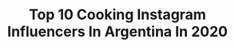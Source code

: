 ---
title: Top 10 Cooking Instagram Influencers In Argentina In 2020
description: Identify the most popular Instagram accounts on inBeat.
platform: Instagram
profiles:
  - username: "agusshilton"
    fullname: >-
      A G U S T I N A  S H I L T O N
    location: "Argentina"
    followers: 3105
    engagement: 1337
    commentsToLikes: 0.032678
    avatar: "https://scontent-ort2-1.cdninstagram.com/v/t51.2885-19/s320x320/72977911_554297618730866_2947990823838416896_n.jpg?_nc_ht=scontent-ort2-1.cdninstagram.com&_nc_ohc=Ay-7PYuuhKIAX8CqDqo&oh=f51fc8f4feae0e2391477ff27b6bab77&oe=5EBB713E"
    verified: false
    hashtags: ""
  - username: "felixgomezactor"
    fullname: >-
      Félix Gómez
    location: "Argentina"
    followers: 189312
    engagement: 785
    commentsToLikes: 0.020981
    avatar: "https://scontent-lhr8-1.cdninstagram.com/v/t51.2885-19/s320x320/66719527_383191755726219_2944679017506144256_n.jpg?_nc_ht=scontent-lhr8-1.cdninstagram.com&_nc_ohc=1v_zNGGsugQAX_802oj&oh=71fe403ee9e519be13b756f365e50293&oe=5EB9AE6B"
    verified: true
    hashtags: "#crossfit, #life, #newlook, #familymoments"
  - username: "barbi_cabo"
    fullname: >-
      𝘉𝘢𝘳𝘣𝘪𝘦 𝘊𝘢𝘣𝘰
    location: "Argentina"
    followers: 67039
    engagement: 245
    commentsToLikes: 0.339498
    avatar: "https://scontent-ams4-1.cdninstagram.com/v/t51.2885-19/s320x320/83890477_834828496940457_8365448269324615680_n.jpg?_nc_ht=scontent-ams4-1.cdninstagram.com&_nc_ohc=M465-4B3l3UAX9t4PBB&oh=d8bca6fc03e3c4eb53f51cf9c2c12e2f&oe=5EB8613D"
    verified: false
    hashtags: "#instamusic, #entretenimiento, #hairstyle, #photography"
  - username: "emmaescobarok"
    fullname: >-
      Emmanuel Escobar👨🏽‍🍳
    location: "Argentina"
    followers: 29071
    engagement: 320
    commentsToLikes: 0.041098
    avatar: "https://scontent-lhr8-1.cdninstagram.com/v/t51.2885-19/s320x320/83218110_609490193236648_5196676554305830912_n.jpg?_nc_ht=scontent-lhr8-1.cdninstagram.com&_nc_ohc=z2rS0DsSaCoAX8IUNWJ&oh=ee53529d76bc3414e232ab56186be3c2&oe=5EB9BF71"
    verified: false
    hashtags: "#bmxculture, #lamejorcompa, #bullterrierlove, #cookman"
  - username: "bastianricart"
    fullname: >-
      Sebastián Ricart
    location: "Argentina"
    followers: 27090
    engagement: 399
    commentsToLikes: 0.019880
    avatar: "https://scontent-lhr8-1.cdninstagram.com/v/t51.2885-19/s320x320/90812678_2353641464925943_315248490697457664_n.jpg?_nc_ht=scontent-lhr8-1.cdninstagram.com&_nc_ohc=hpUdFA3uvywAX9m9zl8&oh=4db60f1c611c98886851bc5a5f5c72f8&oe=5EBC9CE4"
    verified: false
    hashtags: "#bearding, #nightwear, #staysafe, #love"
  - username: "mariabelenluduena"
    fullname: >-
      MARÍA BELÉN LUDUEÑA 🌎
    location: "Argentina"
    followers: 53135
    engagement: 392
    commentsToLikes: 0.061080
    avatar: "https://scontent-ams4-1.cdninstagram.com/v/t51.2885-19/s150x150/59485789_407762439775201_3661397123770875904_n.jpg?_nc_ht=scontent-ams4-1.cdninstagram.com&_nc_ohc=F4XuyZU3nJEAX-rH-Hj&oh=c5d2e59c638abb322a72572fea1df31a&oe=5EBC027B"
    verified: true
    hashtags: "#tuesday, #tgif, #covid, #home"
  - username: "estefaniaberardi"
    fullname: >-
      Estefi Berardi
    location: "Argentina"
    followers: 681399
    engagement: 133
    commentsToLikes: 0.016752
    avatar: "https://scontent-ams4-1.cdninstagram.com/v/t51.2885-19/s320x320/80340753_840553833044192_1388523554831597568_n.jpg?_nc_ht=scontent-ams4-1.cdninstagram.com&_nc_ohc=ZQHkChKzS4AAX-UiayB&oh=3888fe6b86845d3981bc93d24d63cce9&oe=5EBA4B28"
    verified: true
    hashtags: "#bali, #infobae, #kualalumpur, #recetafacil"
  - username: "javirosemberg"
    fullname: >-
      Javier Rosemberg
    location: "Argentina"
    followers: 241301
    engagement: 725
    commentsToLikes: 0.028148
    avatar: "https://scontent-lhr8-1.cdninstagram.com/v/t51.2885-19/s320x320/17493696_1845176842437812_6905750174321082368_a.jpg?_nc_ht=scontent-lhr8-1.cdninstagram.com&_nc_ohc=a6JQfcSZO6QAX_7iHlf&oh=3837bce36043e2e0ab1f7f4ea9edeee0&oe=5EBB6CF9"
    verified: false
    hashtags: "#recetas, #cocinafacil, #calamares, #receta"
  - username: "vivre_la_patisserie"
    fullname: >-
      Agus Capelle🌷
    location: "Argentina"
    followers: 31756
    engagement: 417
    commentsToLikes: 0.093343
    avatar: "https://instagram.fpen1-1.fna.fbcdn.net/v/t51.2885-19/s320x320/28430097_2111330875766197_5924576908573409280_n.jpg?_nc_ht=instagram.fpen1-1.fna.fbcdn.net&_nc_ohc=VbWo-d6lCxEAX9wTV34&oh=650e6877cf58b82f31f5c72a7b450e6a&oe=5EB785D0"
    verified: false
    hashtags: "#carrotcake, #frosting, #pancasero, #cookies"
  - username: "basilio_pablo"
    fullname: >-
      Pablo Basilio
    location: "Argentina"
    followers: 16794
    engagement: 697
    commentsToLikes: 0.044668
    avatar: "https://scontent-ams4-1.cdninstagram.com/v/t51.2885-19/s320x320/49788159_1968566223453248_6733630609769365504_n.jpg?_nc_ht=scontent-ams4-1.cdninstagram.com&_nc_ohc=ofW3gDDBu18AX9qXZYU&oh=14f72887910ecadb1606db33532ade6d&oe=5E7FE931"
    verified: false
    hashtags: "#amasado, #foodblogger, #instagood, #instapic"
---
